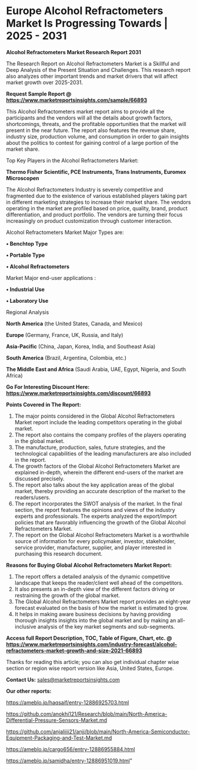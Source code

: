 # Europe Alcohol Refractometers Market Is Progressing Towards | 2025 - 2031

<strong>Alcohol Refractometers Market Research Report 2031</strong>

The Research Report on Alcohol Refractometers Market is a Skillful and Deep Analysis of the Present Situation and Challenges. This research report also analyzes other important trends and market drivers that will affect market growth over 2025-2031.

<strong>Request Sample Report @ <a href=https://www.marketreportsinsights.com/sample/66893>https://www.marketreportsinsights.com/sample/66893</a></strong>

This Alcohol Refractometers market report aims to provide all the participants and the vendors will all the details about growth factors, shortcomings, threats, and the profitable opportunities that the market will present in the near future. The report also features the revenue share, industry size, production volume, and consumption in order to gain insights about the politics to contest for gaining control of a large portion of the market share.

Top Key Players in the Alcohol Refractometers Market:

<strong>Thermo Fisher Scientific, PCE Instruments, Trans Instruments, Euromex Microscopen</strong>

The Alcohol Refractometers Industry is severely competitive and fragmented due to the existence of various established players taking part in different marketing strategies to increase their market share. The vendors operating in the market are profiled based on price, quality, brand, product differentiation, and product portfolio. The vendors are turning their focus increasingly on product customization through customer interaction.

Alcohol Refractometers Market Major Types are:

<strong>• Benchtop Type

• Portable Type

• Alcohol Refractometers</strong>

Market Major end-user applications :

<strong>• Industrial Use

• Laboratory Use</strong>

Regional Analysis

</u><strong><b>North America</b></strong> (the United States, Canada, and Mexico)

<strong><b>Europe </b></strong>(Germany, France, UK, Russia, and Italy)

<strong><b>Asia-Pacific</b></strong> (China, Japan, Korea, India, and Southeast Asia)

<strong><b>South America</b></strong> (Brazil, Argentina, Colombia, etc.)

<strong><b>The Middle East and Africa</b></strong> (Saudi Arabia, UAE, Egypt, Nigeria, and South Africa)

<strong>Go For Interesting Discount Here: <a href=https://www.marketreportsinsights.com/discount/66893>https://www.marketreportsinsights.com/discount/66893</a></strong>

<strong>Points Covered in The Report:</strong>
<ol>
  <li>The major points considered in the Global Alcohol Refractometers Market report include the leading competitors operating in the global market.</li>
  <li>The report also contains the company profiles of the players operating in the global market.</li>
  <li>The manufacture, production, sales, future strategies, and the technological capabilities of the leading manufacturers are also included in the report.</li>
  <li>The growth factors of the Global Alcohol Refractometers Market are explained in-depth, wherein the different end-users of the market are discussed precisely.</li>
  <li>The report also talks about the key application areas of the global market, thereby providing an accurate description of the market to the readers/users.</li>
  <li>The report incorporates the SWOT analysis of the market. In the final section, the report features the opinions and views of the industry experts and professionals. The experts analyzed the export/import policies that are favorably influencing the growth of the Global Alcohol Refractometers Market.</li>
  <li>The report on the Global Alcohol Refractometers Market is a worthwhile source of information for every policymaker, investor, stakeholder, service provider, manufacturer, supplier, and player interested in purchasing this research document.</li>
</ol>
<strong>Reasons for Buying Global Alcohol Refractometers Market Report:</strong>

<ol>
  <li>The report offers a detailed analysis of the dynamic competitive landscape that keeps the reader/client well ahead of the competitors.</li>
  <li>It also presents an in-depth view of the different factors driving or restraining the growth of the global market.</li>
  <li>The Global Alcohol Refractometers Market report provides an eight-year forecast evaluated on the basis of how the market is estimated to grow.</li>
  <li>It helps in making aware business decisions by having providing thorough insights insights into the global market and by making an all-inclusive analysis of the key market segments and sub-segments.</li>
</ol>
<strong>Access full Report Description, TOC, Table of Figure, Chart, etc. @ <a href=https://www.marketreportsinsights.com/industry-forecast/alcohol-refractometers-market-growth-and-size-2021-66893>https://www.marketreportsinsights.com/industry-forecast/alcohol-refractometers-market-growth-and-size-2021-66893</a></strong>


Thanks for reading this article; you can also get individual chapter wise section or region wise report version like Asia, United States, Europe.

<strong>Contact Us:</strong>
sales@marketreportsinsights.com

<strong>Our other reports:</strong>

<a href=https://ameblo.jp/haqsaif/entry-12886925703.html>https://ameblo.jp/haqsaif/entry-12886925703.html</a>

<a href=https://github.com/anokhi121/Research/blob/main/North-America-Differential-Pressure-Sensors-Market.md>https://github.com/anokhi121/Research/blob/main/North-America-Differential-Pressure-Sensors-Market.md</a>

<a href=https://github.com/anjaliiii21/anjj/blob/main/North-America-Semiconductor-Equipment-Packaging-and-Test-Market.md>https://github.com/anjaliiii21/anjj/blob/main/North-America-Semiconductor-Equipment-Packaging-and-Test-Market.md</a>

<a href=https://ameblo.jp/cargo656/entry-12886955884.html>https://ameblo.jp/cargo656/entry-12886955884.html</a>

<a href=https://ameblo.jp/samidha/entry-12886951019.html>https://ameblo.jp/samidha/entry-12886951019.html</a>"
